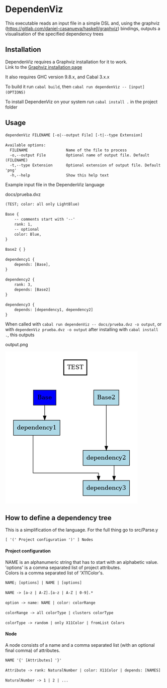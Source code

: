 # DependenViz

This executable reads an input file in a simple DSL and,
using the graphviz (https://gitlab.com/daniel-casanueva/haskell/graphviz) bindings,
outputs a visualisation of the specified dependency trees

## Installation

DependenViz requires a Graphviz installation for it to work.  
Link to the [Graphviz installation page](https://graphviz.org/download/)

It also requires GHC version 9.8.x, and Cabal 3.x.x

To build it run `cabal build`, then `cabal run dependenViz -- [input] (OPTIONS)`

To install DependenViz on your system run `cabal install .` in the project folder

## Usage

```
dependenViz FILENAME [-o|--output File] [-t|--type Extension]

Available options:
  FILENAME                 Name of the file to process
  -o,--output File         Optional name of output file. Default (FILENAME)
  -t,--type Extension      Optional extension of output file. Default 'png'
  -h,--help                Show this help text
```

Example input file in the DependenViz language

docs/prueba.dvz

```
(TEST; color: all only LightBlue)

Base {
    -- comments start with '--'
    rank: 1,
    -- optional
    color: Blue,
}

Base2 { }

dependency1 {
    depends: [Base],
}

dependency2 {
    rank: 3,
    depends: [Base2]
}

dependency3 {
    depends: [dependency1, dependency2]
}
```

When called with `cabal run dependenViz -- docs/prueba.dvz -o output`,
or with `dependenViz prueba.dvz -o output` after installing with `cabal install .`, this outputs

output.png

![output image](docs/prueba.png)

## How to define a dependency tree

This is a simplification of the language. For the full thing go to src/Parse.y

```
[ '(' Project configuration ')' ] Nodes
```

#### Project configuration

NAME is an alphanumeric string that has to start with an alphabetic value.  
'options' is a comma separated list of project attributes.  
Colors is a comma separated list of 'X11Color's.  

```
NAME; [options] | NAME | [options]

NAME -> [a-z | A-Z].[a-z | A-Z | 0-9].*

option -> name: NAME | color: colorRange

colorRange -> all colorType | clusters colorType

colorType -> random | only X11Color | fromList Colors
```

#### Node

A node consists of a name and a comma separated list (with an optional final comma) of attributes.

```
NAME '{' [Attributes] '}'

Attribute -> rank: NaturalNumber | color: X11Color | depends: [NAMES]

NaturalNumber -> 1 | 2 | ...
```


